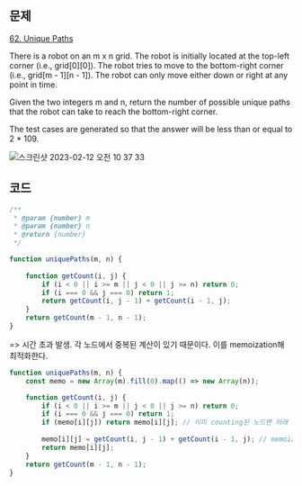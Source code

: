 ## 문제
[62. Unique Paths](https://leetcode.com/problems/unique-paths/)

There is a robot on an m x n grid. The robot is initially located at the top-left corner (i.e., grid[0][0]). The robot tries to move to the bottom-right corner (i.e., grid[m - 1][n - 1]). The robot can only move either down or right at any point in time.

Given the two integers m and n, return the number of possible unique paths that the robot can take to reach the bottom-right corner.

The test cases are generated so that the answer will be less than or equal to 2 * 109.

![스크린샷 2023-02-12 오전 10 37 33](https://user-images.githubusercontent.com/79586634/218288426-2fea2920-8257-4563-90fe-03a45889d205.png)

## 코드

```js
/**
 * @param {number} m
 * @param {number} n
 * @return {number}
 */

function uniquePaths(m, n) {
    
    function getCount(i, j) {
        if (i < 0 || i >= m || j < 0 || j >= n) return 0;
        if (i === 0 && j === 0) return 1;
        return getCount(i, j - 1) + getCount(i - 1, j);
    }
    return getCount(m - 1, n - 1);
}
```
=> 시간 초과 발생. 각 노드에서 중복된 계산이 있기 때문이다. 이를 memoization해 최적화한다.

```js
function uniquePaths(m, n) {
    const memo = new Array(m).fill(0).map(() => new Array(n));

    function getCount(i, j) {
        if (i < 0 || i >= m || j < 0 || j >= n) return 0;
        if (i === 0 && j === 0) return 1;
        if (memo[i][j]) return memo[i][j]; // 이미 counting된 노드면 아래 재귀로 넘어가지 않고 기억된 값을 리턴한다.
        
        memo[i][j] = getCount(i, j - 1) + getCount(i - 1, j); // memoization
        return memo[i][j];
    }
    return getCount(m - 1, n - 1);
}
```
